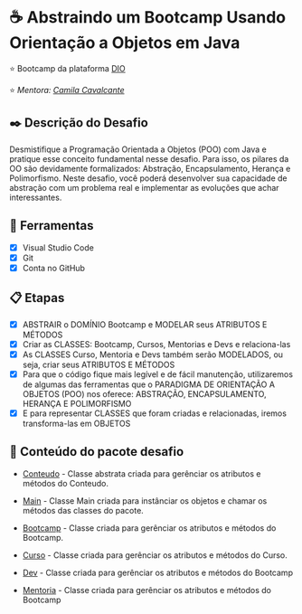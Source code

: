 # :coffee: Abstraindo um Bootcamp Usando Orientação a Objetos em Java

:star: Bootcamp da plataforma [DIO](https://web.dio.me/)

:star: _Mentora: [Camila Cavalcante](https://web.dio.me/lab/abstraindo-um-bootcamp-usando-orientacao-objetos-em-java/learning/github.com/cami-la)_


## :black_nib: Descrição do Desafio
Desmistifique a Programação Orientada a Objetos (POO) com Java e pratique esse conceito fundamental nesse desafio. Para isso, os pilares da OO são devidamente formalizados: Abstração, Encapsulamento, Herança e Polimorfismo. Neste desafio, você poderá desenvolver sua capacidade de abstração com um problema real e implementar as evoluções que achar interessantes. 

## :wrench: Ferramentas
- [x] Visual Studio Code
- [x] Git
- [x] Conta no GitHub

## :clipboard: Etapas
- [x] ABSTRAIR o DOMÍNIO Bootcamp e MODELAR seus ATRIBUTOS E MÉTODOS
- [x] Criar as CLASSES: Bootcamp, Cursos, Mentorias e Devs e relaciona-las
- [x] As CLASSES Curso, Mentoria e Devs também serão MODELADOS, ou seja, criar seus ATRIBUTOS E MÉTODOS
- [x] Para que o código fique mais legível e de fácil manutenção, utilizaremos de algumas das ferramentas que o PARADIGMA DE ORIENTAÇÃO A OBJETOS (POO) nos oferece: ABSTRAÇÃO, ENCAPSULAMENTO, HERANÇA E POLIMORFISMO
- [x] E para representar CLASSES que foram criadas e relacionadas, iremos transforma-las em OBJETOS

## :open_file_folder: Conteúdo do pacote desafio 
-  [Conteudo](desafio-dio-poo/src/desafio/dominio/Conteudo.java) - Classe abstrata criada para gerênciar os atributos e métodos do Conteudo.
- [Main](desafio-dio-poo/src/Main.java) - Classe Main criada para instânciar os objetos e chamar os métodos das classes do pacote.
- [Bootcamp](desafio-dio-poo/src/desafio/dominio/Bootcamp.java) - Classe criada para gerênciar os atributos e métodos do Bootcamp.

-  [Curso](desafio-dio-poo/src/desafio/dominio/Curso.java) - Classe criada para gerênciar os atributos e métodos do Curso.
- [Dev](desafio-dio-poo/src/desafio/dominio/Dev.java) - Classe criada para gerênciar os atributos e métodos do Bootcamp
- [Mentoria](desafio-dio-poo/src/desafio/dominio/Mentoria.java) - Classe criada para gerênciar os atributos e métodos do Bootcamp
